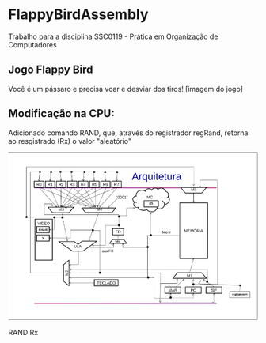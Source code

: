 # FlappyBirdAssembly
Trabalho para a disciplina SSC0119 - Prática em Organização de Computadores


## Jogo Flappy Bird

Você é um pássaro e precisa voar e desviar dos tiros!
[imagem do jogo]

## Modificação na CPU:

Adicionado comando RAND, que, através do registrador regRand, retorna ao resgistrado (Rx) o valor "aleatório"

![image](https://github.com/gp2112/FlappyBirdAssembly/blob/main/arquitetura.png)

RAND Rx


